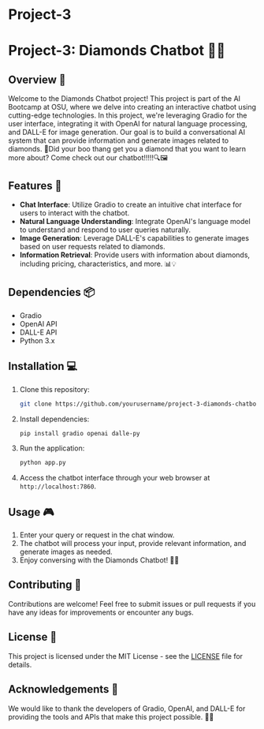 # Project-3
# Project-3: Diamonds Chatbot 🤖💎

## Overview 🌟

Welcome to the Diamonds Chatbot project! This project is part of the AI Bootcamp at OSU, where we delve into creating an interactive chatbot using cutting-edge technologies. In this project, we're leveraging Gradio for the user interface, integrating it with OpenAI for natural language processing, and DALL-E for image generation. Our goal is to build a conversational AI system that can provide information and generate images related to diamonds. 💬Did your boo thang get you a diamond that you want to learn more about? Come check out our chatbot!!!!!🔍🖼️

## Features 🚀

- **Chat Interface**: Utilize Gradio to create an intuitive chat interface for users to interact with the chatbot.
- **Natural Language Understanding**: Integrate OpenAI's language model to understand and respond to user queries naturally.
- **Image Generation**: Leverage DALL-E's capabilities to generate images based on user requests related to diamonds.
- **Information Retrieval**: Provide users with information about diamonds, including pricing, characteristics, and more. 📊💡

## Dependencies 📦

- Gradio
- OpenAI API
- DALL-E API
- Python 3.x

## Installation 💻

1. Clone this repository:

   ```bash
   git clone https://github.com/yourusername/project-3-diamonds-chatbot.git
   ```

2. Install dependencies:

   ```bash
   pip install gradio openai dalle-py
   ```

3. Run the application:

   ```bash
   python app.py
   ```

4. Access the chatbot interface through your web browser at `http://localhost:7860`.

## Usage 🎮

1. Enter your query or request in the chat window.
2. The chatbot will process your input, provide relevant information, and generate images as needed.
3. Enjoy conversing with the Diamonds Chatbot! 💬🎉

## Contributing 🤝

Contributions are welcome! Feel free to submit issues or pull requests if you have any ideas for improvements or encounter any bugs.

## License 📜

This project is licensed under the MIT License - see the [LICENSE](LICENSE) file for details.

## Acknowledgements 🙏

We would like to thank the developers of Gradio, OpenAI, and DALL-E for providing the tools and APIs that make this project possible. 👏🌟
